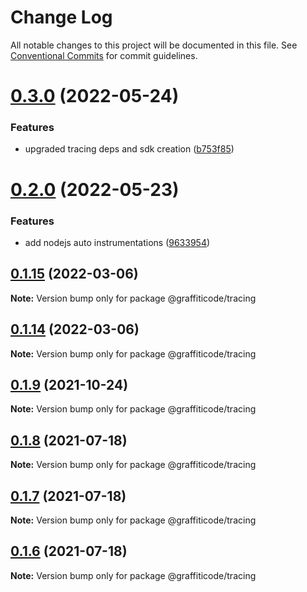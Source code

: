 # Change Log

All notable changes to this project will be documented in this file.
See [Conventional Commits](https://conventionalcommits.org) for commit guidelines.

# [0.3.0](https://github.com/KevinDyer/node-graffiticode-compiler-framework/compare/v0.2.0...v0.3.0) (2022-05-24)


### Features

* upgraded tracing deps and sdk creation ([b753f85](https://github.com/KevinDyer/node-graffiticode-compiler-framework/commit/b753f854af9fb4ba2bfb9e0823ac886c876a8a6f))





# [0.2.0](https://github.com/KevinDyer/node-graffiticode-compiler-framework/compare/v0.1.15...v0.2.0) (2022-05-23)


### Features

* add nodejs auto instrumentations ([9633954](https://github.com/KevinDyer/node-graffiticode-compiler-framework/commit/96339545051b24eba8a0f6693d2e085d7bacf21d))





## [0.1.15](https://github.com/KevinDyer/node-graffiticode-compiler-framework/compare/v0.1.14...v0.1.15) (2022-03-06)

**Note:** Version bump only for package @graffiticode/tracing





## [0.1.14](https://github.com/KevinDyer/node-graffiticode-compiler-framework/compare/v0.1.13...v0.1.14) (2022-03-06)

**Note:** Version bump only for package @graffiticode/tracing





## [0.1.9](https://github.com/KevinDyer/node-graffiticode-compiler-framework/compare/v0.1.8...v0.1.9) (2021-10-24)

**Note:** Version bump only for package @graffiticode/tracing





## [0.1.8](https://github.com/KevinDyer/node-graffiticode-compiler-framework/compare/v0.1.7...v0.1.8) (2021-07-18)

**Note:** Version bump only for package @graffiticode/tracing





## [0.1.7](https://github.com/KevinDyer/node-graffiticode-compiler-framework/compare/v0.1.6...v0.1.7) (2021-07-18)

**Note:** Version bump only for package @graffiticode/tracing





## [0.1.6](https://github.com/KevinDyer/node-graffiticode-compiler-framework/compare/v0.1.5...v0.1.6) (2021-07-18)

**Note:** Version bump only for package @graffiticode/tracing
